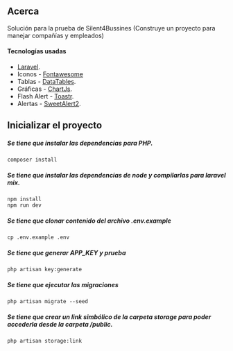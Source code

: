 ## Acerca

Solución para la prueba de Silent4Bussines (Construye un proyecto para manejar compañías y empleados)

#### Tecnologías usadas

-   [Laravel](https://laravel.com/docs/8.x).
-   Iconos - [Fontawesome](https://fontawesome.com/)
-   Tablas - [DataTables](https://datatables.net/).
-   Gráficas - [ChartJs](https://www.chartjs.org/).
-   Flash Alert - [Toastr](https://codeseven.github.io/toastr/#:~:text=toastr%20is%20a%20Javascript%20library,Growl%20type%20non%2Dblocking%20notifications.&text=The%20goal%20is%20to%20create,can%20be%20customized%20and%20extended.).
-   Alertas - [SweetAlert2](https://sweetalert2.github.io/).

## Inicializar el proyecto

##### Se tiene que instalar las dependencias para PHP.

```
composer install
```

##### Se tiene que instalar las dependencias de node y compilarlas para laravel mix.

```
npm install
npm run dev
```

##### Se tiene que clonar contenido del archivo .env.example

```
cp .env.example .env
```

##### Se tiene que generar APP_KEY y prueba

```
php artisan key:generate
```

##### Se tiene que ejecutar las migraciones

```
php artisan migrate --seed
```

##### Se tiene que crear un link simbólico de la carpeta storage para poder accederla desde la carpeta /public.

```
php artisan storage:link
```
